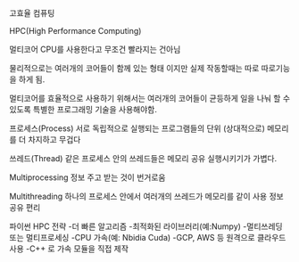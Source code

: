 
고효율 컴퓨팅

HPC(High Performance Computing)

멀티코어 CPU를 사용한다고 무조건 빨라지는 건아님

물리적으로는 여러개의 코어들이 함께 있는 형태 이지만 실제 작동할때는 따로 따로기능을 하게 됨.

멀티코어를 효율적으로 사용하기 위해서는 여러개의 코어들이 균등하게 일을 나눠 할 수 있도록 특별한 프로그래밍 기술을 사용해야함. 

프로세스(Process)
서로 독립적으로 실행되는 프로그램들의 단위
(상대적으로) 메모리를 더 차지하고 무겁다

쓰레드(Thread)
같은 프로세스 안의 쓰레드들은 메모리 공유
실행시키기가 가볍다.

Multiprocessing 정보 주고 받는 것이 번거로움

Multithreading 하나의 프로세스 안에서 여러개의 쓰레드가 메모리를 같이 사용 정보 공유 편리


파이썬 HPC 전략
-더 빠른 알고리즘
-최적화된 라이브러리(예:Numpy)
-멀티쓰레딩 또는 멀티프로세싱
-CPU 가속(예: Nbidia Cuda)
-GCP, AWS 등 원격으로 클라우드 사용
-C++ 로 가속 모듈을 직접 제작



